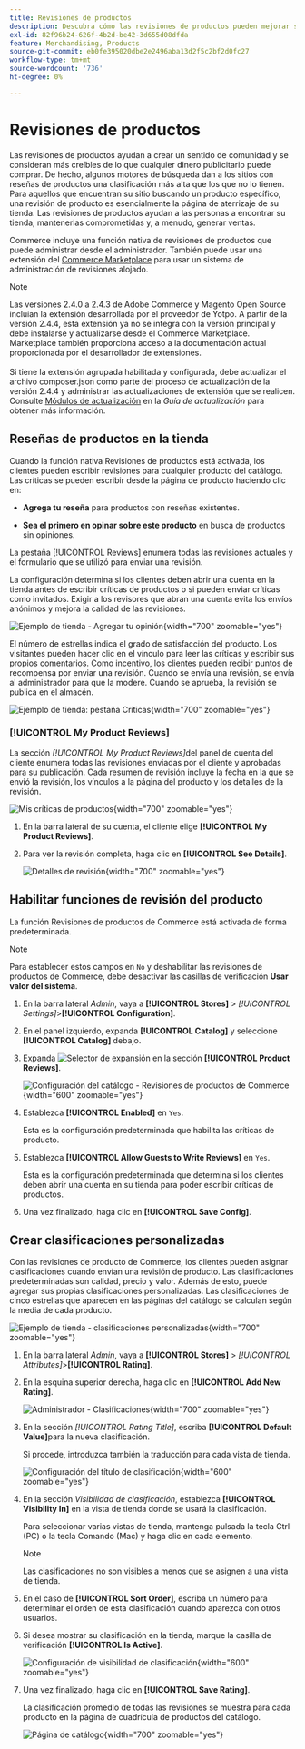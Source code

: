```yaml
---
title: Revisiones de productos
description: Descubra cómo las revisiones de productos pueden mejorar su tienda y dar más credibilidad a sus productos.
exl-id: 82f96b24-626f-4b2d-be42-3d655d08dfda
feature: Merchandising, Products
source-git-commit: eb0fe395020dbe2e2496aba13d2f5c2bf2d0fc27
workflow-type: tm+mt
source-wordcount: '736'
ht-degree: 0%

---
```


# Revisiones de productos

Las revisiones de productos ayudan a crear un sentido de comunidad y se consideran más creíbles de lo que cualquier dinero publicitario puede comprar. De hecho, algunos motores de búsqueda dan a los sitios con reseñas de productos una clasificación más alta que los que no lo tienen. Para aquellos que encuentran su sitio buscando un producto específico, una revisión de producto es esencialmente la página de aterrizaje de su tienda. Las revisiones de productos ayudan a las personas a encontrar su tienda, mantenerlas comprometidas y, a menudo, generar ventas.

Commerce incluye una función nativa de revisiones de productos que puede administrar desde el administrador. También puede usar una extensión del [Commerce Marketplace](../getting-started/commerce-marketplace.md) para usar un sistema de administración de revisiones alojado.

>[!NOTE]
>
>Las versiones 2.4.0 a 2.4.3 de Adobe Commerce y Magento Open Source incluían la extensión desarrollada por el proveedor de Yotpo. A partir de la versión 2.4.4, esta extensión ya no se integra con la versión principal y debe instalarse y actualizarse desde el Commerce Marketplace. Marketplace también proporciona acceso a la documentación actual proporcionada por el desarrollador de extensiones.
><br><br>
>Si tiene la extensión agrupada habilitada y configurada, debe actualizar el archivo composer.json como parte del proceso de actualización de la versión 2.4.4 y administrar las actualizaciones de extensión que se realicen. Consulte [Módulos de actualización](https://experienceleague.adobe.com/docs/commerce-operations/upgrade-guide/modules/upgrade.html?lang=es) en la _Guía de actualización_ para obtener más información.

## Reseñas de productos en la tienda

Cuando la función nativa Revisiones de productos está activada, los clientes pueden escribir revisiones para cualquier producto del catálogo. Las críticas se pueden escribir desde la página de producto haciendo clic en:

- **Agrega tu reseña** para productos con reseñas existentes.

- **Sea el primero en opinar sobre este producto** en busca de productos sin opiniones.

La pestaña [!UICONTROL Reviews] enumera todas las revisiones actuales y el formulario que se utilizó para enviar una revisión.

La configuración determina si los clientes deben abrir una cuenta en la tienda antes de escribir críticas de productos o si pueden enviar críticas como invitados. Exigir a los revisores que abran una cuenta evita los envíos anónimos y mejora la calidad de las revisiones.

![Ejemplo de tienda - Agregar tu opinión](./assets/storefront-review-this-product.png){width="700" zoomable="yes"}

El número de estrellas indica el grado de satisfacción del producto. Los visitantes pueden hacer clic en el vínculo para leer las críticas y escribir sus propios comentarios. Como incentivo, los clientes pueden recibir puntos de recompensa por enviar una revisión. Cuando se envía una revisión, se envía al administrador para que la modere. Cuando se aprueba, la revisión se publica en el almacén.

![Ejemplo de tienda: pestaña Críticas](./assets/storefront-reviews-tab.png){width="700" zoomable="yes"}

### [!UICONTROL My Product Reviews]

La sección _[!UICONTROL My Product Reviews]_&#x200B;del panel de cuenta del cliente enumera todas las revisiones enviadas por el cliente y aprobadas para su publicación. Cada resumen de revisión incluye la fecha en la que se envió la revisión, los vínculos a la página del producto y los detalles de la revisión.

![Mis críticas de productos](./assets/account-dashboard-my-product-reviews.png){width="700" zoomable="yes"}

1. En la barra lateral de su cuenta, el cliente elige **[!UICONTROL My Product Reviews]**.

1. Para ver la revisión completa, haga clic en **[!UICONTROL See Details]**.

   ![Detalles de revisión](./assets/account-dashboard-my-product-reviews-details.png){width="700" zoomable="yes"}

## Habilitar funciones de revisión del producto

La función Revisiones de productos de Commerce está activada de forma predeterminada.

>[!NOTE]
>
>Para establecer estos campos en `No` y deshabilitar las revisiones de productos de Commerce, debe desactivar las casillas de verificación **Usar valor del sistema**.

1. En la barra lateral _Admin_, vaya a **[!UICONTROL Stores]** > _[!UICONTROL Settings]_>**[!UICONTROL Configuration]**.

1. En el panel izquierdo, expanda **[!UICONTROL Catalog]** y seleccione **[!UICONTROL Catalog]** debajo.

1. Expanda ![Selector de expansión](../assets/icon-display-expand.png) en la sección **[!UICONTROL Product Reviews]**.

   ![Configuración del catálogo - Revisiones de productos de Commerce](../configuration-reference/catalog/assets/catalog-product-reviews.png){width="600" zoomable="yes"}

1. Establezca **[!UICONTROL Enabled]** en `Yes`.

   Esta es la configuración predeterminada que habilita las críticas de producto.

1. Establezca **[!UICONTROL Allow Guests to Write Reviews]** en `Yes`.

   Esta es la configuración predeterminada que determina si los clientes deben abrir una cuenta en su tienda para poder escribir críticas de productos.

1. Una vez finalizado, haga clic en **[!UICONTROL Save Config]**.

## Crear clasificaciones personalizadas

Con las revisiones de producto de Commerce, los clientes pueden asignar clasificaciones cuando envían una revisión de producto. Las clasificaciones predeterminadas son calidad, precio y valor. Además de esto, puede agregar sus propias clasificaciones personalizadas. Las clasificaciones de cinco estrellas que aparecen en las páginas del catálogo se calculan según la media de cada producto.

![Ejemplo de tienda - clasificaciones personalizadas](./assets/attribute-custom-ratings-review.png){width="700" zoomable="yes"}

1. En la barra lateral _Admin_, vaya a **[!UICONTROL Stores]** > _[!UICONTROL Attributes]_>**[!UICONTROL Rating]**.

1. En la esquina superior derecha, haga clic en **[!UICONTROL Add New Rating]**.

   ![Administrador - Clasificaciones](./assets/product-reviews-rating.png){width="700" zoomable="yes"}

1. En la sección _[!UICONTROL Rating Title]_, escriba **[!UICONTROL Default Value]**&#x200B;para la nueva clasificación.

   Si procede, introduzca también la traducción para cada vista de tienda.

   ![Configuración del título de clasificación](./assets/product-rating-title.png){width="600" zoomable="yes"}

1. En la sección _Visibilidad de clasificación_, establezca **[!UICONTROL Visibility In]** en la vista de tienda donde se usará la clasificación.

   Para seleccionar varias vistas de tienda, mantenga pulsada la tecla Ctrl (PC) o la tecla Comando (Mac) y haga clic en cada elemento.

   >[!NOTE]
   >
   >Las clasificaciones no son visibles a menos que se asignen a una vista de tienda.

1. En el caso de **[!UICONTROL Sort Order]**, escriba un número para determinar el orden de esta clasificación cuando aparezca con otros usuarios.

1. Si desea mostrar su clasificación en la tienda, marque la casilla de verificación **[!UICONTROL Is Active]**.

   ![Configuración de visibilidad de clasificación](./assets/product-rating-visibility.png){width="600" zoomable="yes"}

1. Una vez finalizado, haga clic en **[!UICONTROL Save Rating]**.

   La clasificación promedio de todas las revisiones se muestra para cada producto en la página de cuadrícula de productos del catálogo.

   ![Página de catálogo](./assets/catalog-rating-page.png){width="700" zoomable="yes"}
